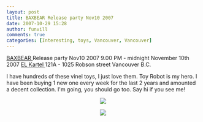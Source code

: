 ```yaml
---
layout: post
title: BAXBEAR Release party Nov10 2007
date: 2007-10-29 15:28
author: funvill
comments: true
categories: [Interesting, toys, Vancouver, Vancouver]
---
```

<a href="http://www.baxbear.com/">BAXBEAR </a>Release party Nov10 2007
9.00 PM - midnight November 10th 2007
<a href="http://www.elkartel.com/">EL Kartel </a>
121A - 1025 Robson street
Vancouver B.C.

I have hundreds of these vinel toys, I just love them. Toy Robot is my hero.
I have been buying 1 new one every week for the last 2 years and amounted a decent collection.
I'm going, you should go too.
Say hi if you see me!

<a href="http://www.abluestar.com/blog/wp-content/uploads/2007/10/baxposter.jpg"></a>
<p style="text-align: center"><a href="http://www.abluestar.com/blog/wp-content/uploads/2007/10/baxposter.jpg"><img src="http://www.abluestar.com/blog/wp-content/uploads/2007/10/baxposter.jpg" /></a></p>
<p style="text-align: center"><a href="http://www.abluestar.com/blog/wp-content/uploads/2007/10/collection_list.jpg"><img src="http://www.abluestar.com/blog/wp-content/uploads/2007/10/collection_list1.jpg" /></a></p>
